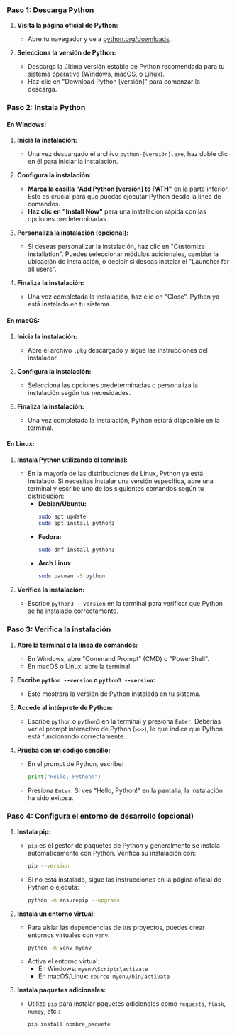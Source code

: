 ### Paso 1: Descarga Python
1. **Visita la página oficial de Python:**
   - Abre tu navegador y ve a [python.org/downloads](https://www.python.org/downloads/).

2. **Selecciona la versión de Python:**
   - Descarga la última versión estable de Python recomendada para tu sistema operativo (Windows, macOS, o Linux).
   - Haz clic en "Download Python [versión]" para comenzar la descarga.

### Paso 2: Instala Python
#### En Windows:
1. **Inicia la instalación:**
   - Una vez descargado el archivo `python-[versión].exe`, haz doble clic en él para iniciar la instalación.

2. **Configura la instalación:**
   - **Marca la casilla "Add Python [versión] to PATH"** en la parte inferior. Esto es crucial para que puedas ejecutar Python desde la línea de comandos.
   - **Haz clic en "Install Now"** para una instalación rápida con las opciones predeterminadas.

3. **Personaliza la instalación (opcional):**
   - Si deseas personalizar la instalación, haz clic en "Customize installation". Puedes seleccionar módulos adicionales, cambiar la ubicación de instalación, o decidir si deseas instalar el "Launcher for all users".

4. **Finaliza la instalación:**
   - Una vez completada la instalación, haz clic en "Close". Python ya está instalado en tu sistema.

#### En macOS:
1. **Inicia la instalación:**
   - Abre el archivo `.pkg` descargado y sigue las instrucciones del instalador.

2. **Configura la instalación:**
   - Selecciona las opciones predeterminadas o personaliza la instalación según tus necesidades.

3. **Finaliza la instalación:**
   - Una vez completada la instalación, Python estará disponible en la terminal.

#### En Linux:
1. **Instala Python utilizando el terminal:**
   - En la mayoría de las distribuciones de Linux, Python ya está instalado. Si necesitas instalar una versión específica, abre una terminal y escribe uno de los siguientes comandos según tu distribución:
     - **Debian/Ubuntu:**
       ```bash
       sudo apt update
       sudo apt install python3
       ```
     - **Fedora:**
       ```bash
       sudo dnf install python3
       ```
     - **Arch Linux:**
       ```bash
       sudo pacman -S python
       ```

2. **Verifica la instalación:**
   - Escribe `python3 --version` en la terminal para verificar que Python se ha instalado correctamente.

### Paso 3: Verifica la instalación
1. **Abre la terminal o la línea de comandos:**
   - En Windows, abre "Command Prompt" (CMD) o "PowerShell".
   - En macOS o Linux, abre la terminal.

2. **Escribe `python --version` o `python3 --version`:**
   - Esto mostrará la versión de Python instalada en tu sistema.

3. **Accede al intérprete de Python:**
   - Escribe `python` o `python3` en la terminal y presiona `Enter`. Deberías ver el prompt interactivo de Python (`>>>`), lo que indica que Python está funcionando correctamente.

4. **Prueba con un código sencillo:**
   - En el prompt de Python, escribe:
     ```python
     print("Hello, Python!")
     ```
   - Presiona `Enter`. Si ves "Hello, Python!" en la pantalla, la instalación ha sido exitosa.

### Paso 4: Configura el entorno de desarrollo (opcional)
1. **Instala pip:**
   - `pip` es el gestor de paquetes de Python y generalmente se instala automáticamente con Python. Verifica su instalación con:
     ```bash
     pip --version
     ```
   - Si no está instalado, sigue las instrucciones en la página oficial de Python o ejecuta:
     ```bash
     python -m ensurepip --upgrade
     ```

2. **Instala un entorno virtual:**
   - Para aislar las dependencias de tus proyectos, puedes crear entornos virtuales con `venv`:
     ```bash
     python -m venv myenv
     ```
   - Activa el entorno virtual:
     - En Windows: `myenv\Scripts\activate`
     - En macOS/Linux: `source myenv/bin/activate`

3. **Instala paquetes adicionales:**
   - Utiliza `pip` para instalar paquetes adicionales como `requests`, `flask`, `numpy`, etc.:
     ```bash
     pip install nombre_paquete
     ```
